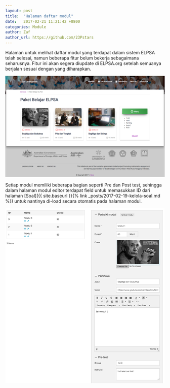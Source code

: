 ```yaml
---
layout: post
title:  "Halaman daftar modul"
date:   2017-02-21 11:21:42 +0800
categories: Module
author: Zaf
author_url: https://github.com/23Pstars
---
```


Halaman untuk melihat daftar modul yang terdapat dalam sistem ELPSA telah selesai, namun beberapa fitur belum bekerja sebagaimana seharusnya. Fitur ini akan segera diupdate di ELPSA.org setelah semuanya berjalan sesuai dengan yang diharapkan.

![Daftar modul](/assets/images/posts/2017/02/21/halaman-daftar-modul.png)

Setiap modul memiliki beberapa bagian seperti Pre dan Post test, sehingga dalam halaman modul editor terdapat field untuk memasukkan ID dari halaman [Soal]({{ site.baseurl }}{% link _posts/2017-02-19-kelola-soal.md %}) untuk nantinya di-load secara otomatis pada halaman modul.

![Perbaiki modul](/assets/images/posts/2017/02/21/perbaiki-modul.png)
